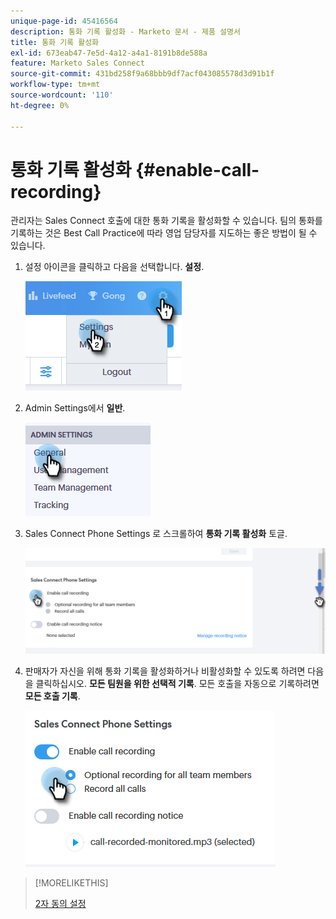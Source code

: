 ```yaml
---
unique-page-id: 45416564
description: 통화 기록 활성화 - Marketo 문서 - 제품 설명서
title: 통화 기록 활성화
exl-id: 673eab47-7e5d-4a12-a4a1-8191b8de588a
feature: Marketo Sales Connect
source-git-commit: 431bd258f9a68bbb9df7acf043085578d3d91b1f
workflow-type: tm+mt
source-wordcount: '110'
ht-degree: 0%

---
```


# 통화 기록 활성화 {#enable-call-recording}

관리자는 Sales Connect 호출에 대한 통화 기록을 활성화할 수 있습니다. 팀의 통화를 기록하는 것은 Best Call Practice에 따라 영업 담당자를 지도하는 좋은 방법이 될 수 있습니다.

1. 설정 아이콘을 클릭하고 다음을 선택합니다. **설정**.

   ![](assets/one.png)

1. Admin Settings에서 **일반**.

   ![](assets/two.png)

1. Sales Connect Phone Settings 로 스크롤하여 **통화 기록 활성화** 토글.

   ![](assets/three.png)

1. 판매자가 자신을 위해 통화 기록을 활성화하거나 비활성화할 수 있도록 하려면 다음을 클릭하십시오. **모든 팀원을 위한 선택적 기록**. 모든 호출을 자동으로 기록하려면 **모든 호출 기록**.

   ![](assets/four.png)

>[!MORELIKETHIS]
>
>[2자 동의 설정](/help/marketo/product-docs/marketo-sales-connect/phone/two-party-consent-settings.md)
